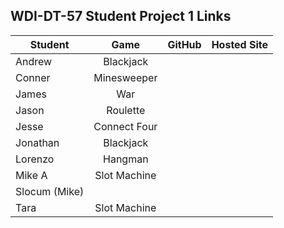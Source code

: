 ## WDI-DT-57 Student Project 1 Links

| Student | Game | GitHub | Hosted Site |
|---|:---:|:---:|:---:|
| Andrew | Blackjack | | |
| Conner | Minesweeper | | |
| James | War | | |
| Jason | Roulette | | |
| Jesse | Connect Four | | |
| Jonathan | Blackjack | | |
| Lorenzo | Hangman | | |
| Mike A | Slot Machine | | |
| Slocum (Mike) |  | | |
| Tara | Slot Machine | | |
